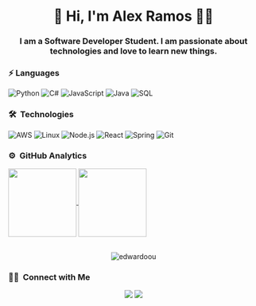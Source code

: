 # <div align=center><!--<img src="https://raw.githubusercontent.com/ABSphreak/ABSphreak/master/gifs/Hi.gif" width="10px">-->👋 Hi, I'm Alex Ramos 👨‍💻<div>
<h3 align=center>I am a Software Developer Student. I am passionate about technologies and love to learn new things.</h3>

### ⚡&nbsp;Languages

![Python](https://img.shields.io/badge/-Python-000?&logo=Python)
![C#](https://img.shields.io/badge/-C%23-000?&logo=c-sharp)
![JavaScript](https://img.shields.io/badge/-JavaScript-000?&logo=JavaScript)
![Java](https://img.shields.io/badge/-Java-000?&logo=Java&logoColor=007396)
![SQL](https://img.shields.io/badge/-SQL-000?&logo=MySQL)

### 🛠 &nbsp;Technologies

![AWS](https://img.shields.io/badge/-AWS-000?&logo=Amazon-AWS&logoColor=F90)
![Linux](https://img.shields.io/badge/-Linux-000?&logo=Linux)
![Node.js](https://img.shields.io/badge/-Node.js-000?&logo=node.js)
![React](https://img.shields.io/badge/-React-000?&logo=React)
![Spring](https://img.shields.io/badge/-Spring-000?&logo=Spring)
![Git](https://img.shields.io/badge/-Git-000?&logo=Git)

### ⚙️ &nbsp;GitHub Analytics

<a href="mi pagina web">
  <img align="center" height="137px" src="https://github-readme-stats.vercel.app/api?username=edwardoou&hide_title=true&hide_border=true&show_icons=true&include_all_commits=false&count_private=true&line_height=21&theme=radical" />
  <!-- wi*quL3fcV -->
  <img align="center" height="137px" src="https://github-readme-stats.vercel.app/api/top-langs/?username=edwardoou&show_icons=true&locale=en&layout=compact&hide=html&hide_title=true&hide_border=true&langs_count=6&theme=radical" />
</a>
<br><br>
<p align="center" border="30px"><img src="https://github-readme-streak-stats.herokuapp.com/?user=edwardoou&hide_title=true&hide_border=true&show_icons=true&include_all_commits=true&count_private=true&theme=radical" alt="edwardoou" /></p>

###  🤝🏻 &nbsp;Connect with Me

<p align="center">
<!--<a href="https://cameronthompson.io"><img src="https://img.shields.io/badge/-cameronthompson.io-3423A6?style=flat-square&logo=Google-Chrome&logoColor=white"/></a> -->
<a href="https://www.linkedin.com/in/alexramostito"><img src="https://img.shields.io/badge/-Alex%20Ramos-0077B5?style=flat-square&logo=Linkedin&logoColor=white"/></a>
<a href="mailto:alex.ramos.t@tecsup.edu.pe"><img src="https://img.shields.io/badge/-alex.ramos.t@tecsup.edu.pe-D14836?style=flat-square&logo=Gmail&logoColor=white"/></a>
  
